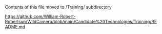 Contents of this file moved to /Training/ subdirectory

https://github.com/William-Robert-Robertson/WildCamera/blob/main/Candidate%20Technologies/Training/README.md
